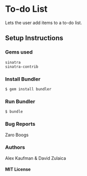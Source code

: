 # To-do List

Lets the user add items to a to-do list.

## Setup Instructions

### Gems used
```erb
sinatra
sinatra-contrib
```
### Install Bundler
```erb
$ gem install bundler
```
### Run Bundler
```erb
$ bundle
```
### Bug Reports
Zaro Boogs

### Authors
Alex Kaufman & David Zulaica

#### MIT License
